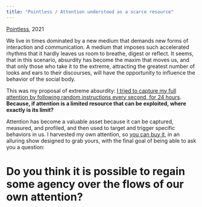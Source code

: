 ```yaml
---
title: "Pointless / Attention understood as a scarce resource"
---
```

[Pointless](202104111309), 2021

We live in times dominated by a new medium that demands new forms of interaction and communication. A medium that imposes such accelerated rhythms that it hardly leaves us room to breathe, digest or reflect. It seems, that in this scenario, absurdity has become the maxim that moves us, and that only those who take it to the extreme, attracting the greatest number of looks and ears to their discourses, will have the opportunity to influence the behavior of the social body.

This was my proposal of extreme absurdity: [I tried to capture my full attention by following random instructions every second, for 24 hours](202105291521). **Because, if attention is a limited resource that can be exploited, where exactly is its limit?**
 
Attention has become a valuable asset because it can be captured, measured, and profiled, and then used to target and trigger specific behaviors in us. I harvested my own attention, so [you can buy it](202105271855), in an alluring show designed to grab yours, with the final goal of being able to ask you a question: 

# Do you think it is possible to regain some agency over the flows of our own attention?